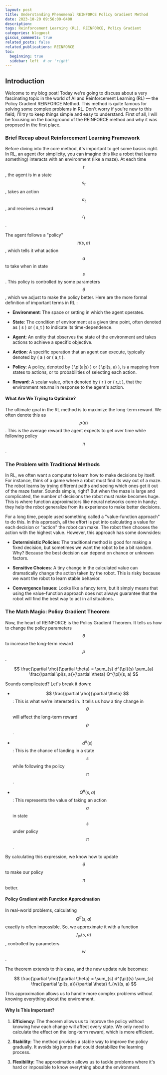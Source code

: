 ```yaml
---
layout: post
title: Understanding Phenomenal REINFORCE Policy Gradient Method
date: 2023-10-20 09:56:00-0400
description:
tags: Reinforcement Learning (RL), REINFORCE, Policy Gradient
categories: blogpost
giscus_comments: true
related_posts: false
related_publications: REINFORCE
toc:
  beginning: true
  sidebar: left  # or 'right'
---
```


## Introduction

Welcome to my blog post! Today we're going to discuss about a very fascinating topic in the world of AI and Reinforcement Learning (RL) — the Policy Gradient REINFORCE Method. This method is quite famous for solving some complex problems in RL. Don't worry if you're new to this field; I'll try to keep things simple and easy to understand. First of all, I will be focusing on the background of the REINFORCE method and why it was proposed in the first place.

### Brief Recap about Reinforcement Learning Framework

Before diving into the core method, it's important to get some basics right. In RL, an agent (for simplicity, you can imagine this like a robot that learns something) interacts with an environment (like a maze). At each time $$ t $$, the agent is in a state $$ s_t $$, takes an action $$ a_t $$, and receives a reward $$ r_t $$.

The agent follows a "policy" $$ \pi(s, a) $$, which tells it what action $$ a $$ to take when in state $$ s $$. This policy is controlled by some parameters $$ \theta $$, which we adjust to make the policy better. Here are the more formal definition of important terms in RL : 

  - **Environment**: The space or setting in which the agent operates.

  - **State**: The condition of environment at a given time point, often denoted as \( s \) or \( s_t \) to indicate its time-dependence.

  - **Agent**: An entity that observes the state of the environment and takes actions to achieve a specific objective.

  - **Action**: A specific operation that an agent can execute, typically denoted by \( a \) or \( a_t \).

  - **Policy**: A policy, denoted by \( \pi(a|s) \) or \( \pi(s, a) \), is a mapping from states to actions, or to probabilities of selecting each action.

  - **Reward**: A scalar value, often denoted by \( r \) or \( r_t \), that the environment returns in response to the agent's action.

#### What Are We Trying to Optimize?

The ultimate goal in the RL method is to maximize the long-term reward. We often denote this as $$ \rho(\pi) $$. This is the average reward the agent expects to get over time while following policy $$ \pi $$.

### The Problem with Traditional Methods

In RL, we often want a computer to learn how to make decisions by itself. For instance, think of a game where a robot must find its way out of a maze. The robot learns by trying different paths and seeing which ones get it out of the maze faster. Sounds simple, right? But when the maze is large and complicated, the number of decisions the robot must make becomes huge. This is where function approximators like neural networks come in handy; they help the robot generalize from its experience to make better decisions.

For a long time, people used something called a "value-function approach" to do this. In this approach, all the effort is put into calculating a value for each decision or "action" the robot can make. The robot then chooses the action with the highest value. However, this approach has some downsides:

  - **Deterministic Policies**: The traditional method is good for making a fixed decision, but sometimes we want the robot to be a bit random. Why? Because the best decision can depend on chance or unknown factors.

  - **Sensitive Choices**: A tiny change in the calculated value can dramatically change the action taken by the robot. This is risky because we want the robot to learn stable behavior.

  - **Convergence Issues**: Looks like a fancy term, but it simply means that using the value-function approach does not always guarantee that the robot will find the best way to act in all situations.


### The Math Magic: Policy Gradient Theorem

Now, the heart of REINFORCE is the Policy Gradient Theorem. It tells us how to change the policy parameters $$ \theta $$ to increase the long-term reward $$ \rho $$.

$$
\frac{\partial \rho}{\partial \theta} = \sum_{s} d^{\pi}(s) \sum_{a} \frac{\partial \pi(s, a)}{\partial \theta} Q^{\pi}(s, a)
$$

Sounds complicated? Let's break it down:

- $$ \frac{\partial \rho}{\partial \theta} $$: This is what we're interested in. It tells us how a tiny change in $$ \theta $$ will affect the long-term reward $$ \rho $$.
  
- $$ d^{\pi}(s) $$: This is the chance of landing in a state $$ s $$ while following the policy $$ \pi $$.

- $$ Q^{\pi}(s, a) $$: This represents the value of taking an action $$ a $$ in state $$ s $$ under policy $$ \pi $$.

By calculating this expression, we know how to update $$ \theta $$ to make our policy $$ \pi $$ better.

#### Policy Gradient with Function Approximation

In real-world problems, calculating $$ Q^{\pi}(s, a) $$ exactly is often impossible. So, we approximate it with a function $$ f_w(s, a) $$, controlled by parameters $$ w $$.

The theorem extends to this case, and the new update rule becomes:

$$
\frac{\partial \rho}{\partial \theta} = \sum_{s} d^{\pi}(s) \sum_{a} \frac{\partial \pi(s, a)}{\partial \theta} f_{w}(s, a)
$$

This approximation allows us to handle more complex problems without knowing everything about the environment.

#### Why Is This Important?

1. **Efficiency**: The theorem allows us to improve the policy without knowing how each change will affect every state. We only need to calculate the effect on the long-term reward, which is more efficient.

2. **Stability**: The method provides a stable way to improve the policy gradually. It avoids big jumps that could destabilize the learning process.

3. **Flexibility**: The approximation allows us to tackle problems where it's hard or impossible to know everything about the environment.